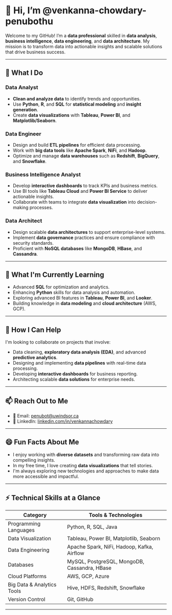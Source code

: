 # 👋 Hi, I’m @venkanna-chowdary-penubothu  

Welcome to my GitHub! I’m a **data professional** skilled in **data analysis**, **business intelligence**, **data engineering**, and **data architecture**. My mission is to transform data into actionable insights and scalable solutions that drive business success.  

---

## 👀 **What I Do**  

### **Data Analyst**  
- **Clean and analyze data** to identify trends and opportunities.  
- Use **Python**, **R**, and **SQL** for **statistical modeling** and **insight generation**.  
- Create **data visualizations** with **Tableau**, **Power BI**, and **Matplotlib/Seaborn**.  

### **Data Engineer**  
- Design and build **ETL pipelines** for efficient data processing.  
- Work with **big data tools** like **Apache Spark**, **NiFi**, and **Hadoop**.  
- Optimize and manage **data warehouses** such as **Redshift**, **BigQuery**, and **Snowflake**.  

### **Business Intelligence Analyst**  
- Develop **interactive dashboards** to track KPIs and business metrics.  
- Use BI tools like **Tableau Cloud** and **Power BI Service** to deliver actionable insights.  
- Collaborate with teams to integrate **data visualization** into decision-making processes.  

### **Data Architect**  
- Design scalable **data architectures** to support enterprise-level systems.  
- Implement **data governance** practices and ensure compliance with security standards.  
- Proficient with **NoSQL databases** like **MongoDB**, **HBase**, and **Cassandra**.  

---

## 🌱 **What I'm Currently Learning**  
- Advanced **SQL** for optimization and analytics.  
- Enhancing **Python** skills for data analysis and automation.  
- Exploring advanced BI features in **Tableau**, **Power BI**, and **Looker**.  
- Building knowledge in **data modeling** and **cloud architecture** (AWS, GCP).  

---

## 💞️ **How I Can Help**  
I'm looking to collaborate on projects that involve:  
- Data cleaning, **exploratory data analysis (EDA)**, and advanced **predictive analytics**.  
- Designing and implementing **data pipelines** with real-time data processing.  
- Developing **interactive dashboards** for business reporting.  
- Architecting scalable **data solutions** for enterprise needs.  

---

## 📫 **Reach Out to Me**  
- 📧 Email: [penubot@uwindsor.ca](mailto:penubot@uwindsor.ca)  
- 💼 LinkedIn: [linkedin.com/in/venkannachowdary](https://www.linkedin.com/in/venkannachowdary/)  

---

## 😄 **Fun Facts About Me**  
- I enjoy working with **diverse datasets** and transforming raw data into compelling insights.  
- In my free time, I love creating **data visualizations** that tell stories.  
- I'm always exploring new technologies and approaches to make data more accessible and impactful.  

---

## ⚡ **Technical Skills at a Glance**  

| **Category**                | **Tools & Technologies**                                      |  
|-----------------------------|-------------------------------------------------------------|  
| Programming Languages       | Python, R, SQL, Java                                        |  
| Data Visualization          | Tableau, Power BI, Matplotlib, Seaborn                     |  
| Data Engineering            | Apache Spark, NiFi, Hadoop, Kafka, Airflow                 |  
| Databases                   | MySQL, PostgreSQL, MongoDB, Cassandra, HBase               |  
| Cloud Platforms             | AWS, GCP, Azure                                            |  
| Big Data & Analytics Tools  | Hive, HDFS, Redshift, Snowflake                            |  
| Version Control             | Git, GitHub                                                |  

---
